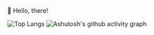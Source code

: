 :two_men_holding_hands: Hello, there! 

![Top Langs](https://github-readme-stats.vercel.app/api/top-langs/?username=nuclearslippers)
![Ashutosh's github activity graph](https://github-readme-activity-graph.vercel.app/graph?username=nuclearslippers)
